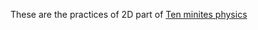 These are the practices of 2D part of [Ten minites physics](https://matthias-research.github.io/pages/tenMinutePhysics/index.html)

